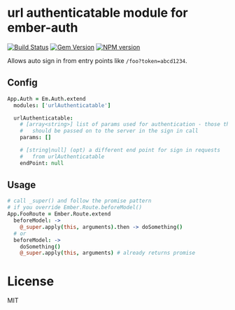 # url authenticatable module for ember-auth

[![Build Status](https://secure.travis-ci.org/heartsentwined/ember-auth-module-url-authenticatable.png)](http://travis-ci.org/heartsentwined/ember-auth-module-url-authenticatable)
[![Gem Version](https://badge.fury.io/rb/ember-auth-module-url_authenticatable-source.png)](http://badge.fury.io/rb/ember-auth-module-url_authenticatable-source)
[![NPM version](https://badge.fury.io/js/ember-auth-module-url-authenticatable.png)](http://badge.fury.io/js/ember-auth-module-url-authenticatable)

Allows auto sign in from entry points like `/foo?token=abcd1234`.

## Config

```coffeescript
App.Auth = Em.Auth.extend
  modules: ['urlAuthenticatable']

  urlAuthenticatable:
    # [array<string>] list of params used for authentication - those that
    #   should be passed on to the server in the sign in call
    params: []

    # [string|null] (opt) a different end point for sign in requests
    #   from urlAuthenticatable
    endPoint: null
```

## Usage

```coffeescript
# call _super() and follow the promise pattern
# if you override Ember.Route.beforeModel()
App.FooRoute = Ember.Route.extend
  beforeModel: ->
    @_super.apply(this, arguments).then -> doSomething()
  # or
  beforeModel: ->
    doSomething()
    @_super.apply(this, arguments) # already returns promise
```

License
=======

MIT
